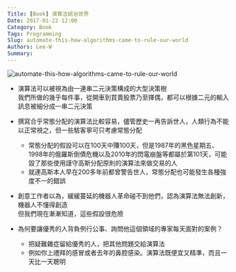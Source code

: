 ```yaml
---
Title: [Book] 演算法統治世界
Date: 2017-01-22 12:00
Category: Book
Tags: Programming
Slug: automate-this-how-algorithms-came-to-rule-our-world
Authors: Lee-W
Summary: 
---
```


![automate-this-how-algorithms-came-to-rule-our-world](http://pic.eslite.com/Upload/Product/201407/m/635416147773839348.jpg)

<!--more-->

- 演算法可以被視為由一連串二元決策構成的大型決策樹  
  我們所做的幾乎每件事，從開車到買賣股票乃至擇偶，都可以根據二元的輸入訊息被細分成一串二元決策

- 撰寫合乎常態分配的演算法比較容易，儘管歷史一再告訴世人，人類行為不能以正常視之，但一些駭客寧可只考慮常態分配
	- 常態分配的假設可以在100天中賺100天，但是1987年的黑色星期五、1998年的俄羅斯倒債危機以及2010年的閃電崩盤等都屬於第101天，可能毀了那些使用謹守高斯分配原則的演算法來做交易的人
	- 就連高斯本人早在200多年前都曾警告世人，常態分配也可能發生各種強度不一的錯誤
- 創意工作者以為，緩緩蔓延的機器人革命碰不到他們，認為演算法無法創新，機器人不懂得創造  
  但我們現在漸漸知道，這些假設很危險
- 為何要讓優秀的人背負例行公事、詢問他這個領域的專家每天面對的案例？
	- 把疑難雜症留給優秀的人，把其他問題交給演算法
	- 例如你上禮拜的感冒或者去年的鼻腔感染。演算法既便宜又精準，而且一天比一天聰明
